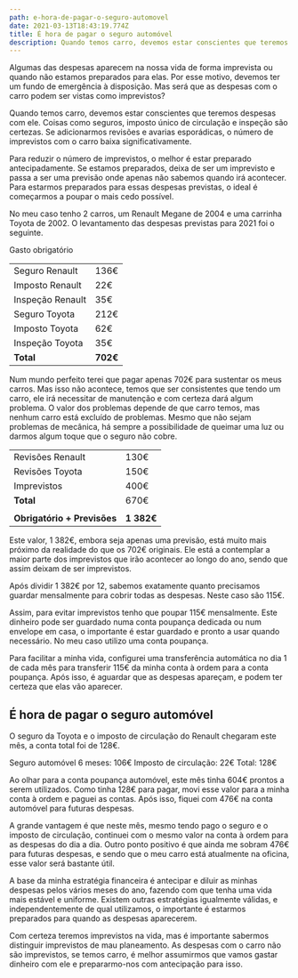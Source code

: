 ```yaml
---
path: e-hora-de-pagar-o-seguro-automovel
date: 2021-03-13T18:43:19.774Z
title: É hora de pagar o seguro automóvel
description: Quando temos carro, devemos estar conscientes que teremos despesas com ele
---
```

Algumas das despesas aparecem na nossa vida de forma imprevista ou quando não estamos preparados para elas. Por esse motivo, devemos ter um fundo de emergência à disposição. Mas será que as despesas com o carro podem ser vistas como imprevistos?

Quando temos carro, devemos estar conscientes que teremos despesas com ele. Coisas como seguros, imposto único de circulação e inspeção são certezas. Se adicionarmos revisões e avarias esporádicas, o número de imprevistos com o carro baixa significativamente.

Para reduzir o número de imprevistos, o melhor é estar preparado antecipadamente. Se estamos preparados, deixa de ser um imprevisto e passa a ser uma previsão onde apenas não sabemos quando irá acontecer. Para estarmos preparados para essas despesas previstas, o ideal é começarmos a poupar o mais cedo possível.

No meu caso tenho 2 carros, um Renault Megane de 2004 e uma carrinha Toyota de 2002. O levantamento das despesas previstas para 2021 foi o seguinte.


Gasto obrigatório

|                  |          |
| ---------------- | -------- |
| Seguro Renault   | 136€     |
| Imposto Renault  | 22€      |
| Inspeção Renault | 35€      |
| Seguro Toyota    | 212€     |
| Imposto Toyota   | 62€      |
| Inspeção Toyota  | 35€      |
| **Total**        | **702€** |


Num mundo perfeito terei que pagar apenas 702€ para sustentar os meus carros. Mas isso não acontece, temos que ser consistentes que tendo um carro, ele irá necessitar de manutenção e com certeza dará algum problema. O valor dos problemas depende de que carro temos, mas nenhum carro está excluído de problemas. Mesmo que não sejam problemas de mecânica, há sempre a possibilidade de queimar uma luz ou darmos algum toque que o seguro não cobre. 

|                             |            |
| --------------------------- | ---------- |
| Revisões Renault            | 130€       |
| Revisões Toyota             | 150€       |
| Imprevistos                 | 400€       |
| **Total**                   | 670€       |
|                             |            |
| **Obrigatório + Previsões** | **1 382€** |

Este valor, 1 382€, embora seja apenas uma previsão, está muito mais próximo da realidade do que os 702€ originais. Ele está a contemplar a maior parte dos imprevistos que irão acontecer ao longo do ano, sendo que assim deixam de ser imprevistos. 

Após dividir 1 382€ por 12, sabemos exatamente quanto precisamos guardar mensalmente para cobrir todas as despesas. Neste caso são 115€.

Assim, para evitar imprevistos tenho que poupar 115€ mensalmente. Este dinheiro pode ser guardado numa conta poupança dedicada ou num envelope em casa, o importante é estar guardado e pronto a usar quando necessário. No meu caso utilizo uma conta poupança.

Para facilitar a minha vida, configurei uma transferência automática no dia 1 de cada mês para transferir 115€ da minha conta à ordem para a conta poupança. Após isso, é aguardar que as despesas apareçam, e podem ter certeza que elas vão aparecer. 

## É hora de pagar o seguro automóvel
O seguro da Toyota e o imposto de circulação do Renault chegaram este mês, a conta total foi de 128€.

Seguro automóvel 6 meses:  106€ 
Imposto de circulação:  22€
Total: 128€

Ao olhar para a conta poupança automóvel, este mês tinha 604€ prontos a serem utilizados. Como tinha 128€ para pagar, movi esse valor para a minha conta à ordem e paguei as contas. Após isso, fiquei com 476€ na conta automóvel para futuras despesas.

A grande vantagem é que neste mês, mesmo tendo pago o seguro e o imposto de circulação, continuei com o mesmo valor na conta à ordem para as despesas do dia a dia. Outro ponto positivo é que ainda me sobram 476€ para futuras despesas, e sendo que o meu carro está atualmente na oficina, esse valor será bastante útil.

A base da minha estratégia financeira é antecipar e diluir as minhas despesas pelos vários meses do ano, fazendo com que tenha uma vida mais estável e uniforme. Existem outras estratégias igualmente válidas, e independentemente de qual utilizamos, o importante é estarmos preparados para quando as despesas aparecerem.

Com certeza teremos imprevistos na vida, mas é importante sabermos distinguir imprevistos de mau planeamento. As despesas com o carro não são imprevistos, se temos carro, é melhor assumirmos que vamos gastar dinheiro com ele e prepararmo-nos com antecipação para isso.
